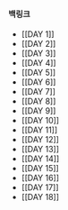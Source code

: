 
#### 백링크

- [[DAY 1]]
- [[DAY 2]]
- [[DAY 3]]
- [[DAY 4]]
- [[DAY 5]]
- [[DAY 6]]
- [[DAY 7]]
- [[DAY 8]]
- [[DAY 9]]
- [[DAY 10]]
- [[DAY 11]]
- [[DAY 12]]
- [[DAY 13]]
- [[DAY 14]]
- [[DAY 15]]
- [[DAY 16]]
- [[DAY 17]]
- [[DAY 18]]


